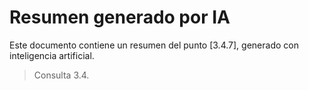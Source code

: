 # Resumen generado por IA

Este documento contiene un resumen del punto [3.4.7], generado con inteligencia artificial.

> Consulta 3.4.
